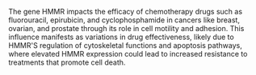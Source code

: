 The gene HMMR impacts the efficacy of chemotherapy drugs such as fluorouracil, epirubicin, and cyclophosphamide in cancers like breast, ovarian, and prostate through its role in cell motility and adhesion. This influence manifests as variations in drug effectiveness, likely due to HMMR'S regulation of cytoskeletal functions and apoptosis pathways, where elevated HMMR expression could lead to increased resistance to treatments that promote cell death.